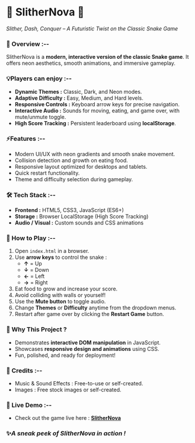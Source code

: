 # 🐍 SlitherNova 🐍

*Slither, Dash, Conquer – A Futuristic Twist on the Classic Snake Game*

### 📝 Overview :--

SlitherNova is a **modern, interactive version of the classic Snake game**. It offers neon aesthetics, smooth animations, and immersive gameplay.  

### 💡Players can enjoy :--  
- **Dynamic Themes :** Classic, Dark, and Neon modes.  
- **Adaptive Difficulty :** Easy, Medium, and Hard levels.  
- **Responsive Controls :** Keyboard arrow keys for precise navigation.  
- **Interactive Audio :** Sounds for moving, eating, and game over, with mute/unmute toggle.  
- **High Score Tracking :** Persistent leaderboard using **localStorage**.  

### ⚡Features :--

- Modern UI/UX with neon gradients and smooth snake movement.  
- Collision detection and growth on eating food.  
- Responsive layout optimized for desktops and tablets.  
- Quick restart functionality.  
- Theme and difficulty selection during gameplay.  

### 🛠 Tech Stack :--

- **Frontend :** HTML5, CSS3, JavaScript (ES6+)  
- **Storage :** Browser LocalStorage (High Score Tracking)  
- **Audio / Visual :** Custom sounds and CSS animations  

### 🚀 How to Play :--

1. Open `index.html` in a browser.  
2. Use **arrow keys** to control the snake :  
   - **↑** = Up  
   - **↓** = Down  
   - **←** = Left  
   - **→** = Right  
3. Eat food to grow and increase your score.  
4. Avoid colliding with walls or yourself!  
5. Use the **Mute button** to toggle audio.  
6. Change **Themes** or **Difficulty** anytime from the dropdown menus.  
7. Restart after game over by clicking the **Restart Game** button.  

### 🌟 Why This Project ?

- Demonstrates **interactive DOM manipulation** in JavaScript.  
- Showcases **responsive design and animations** using CSS.  
- Fun, polished, and ready for deployment!  

### 🎵 Credits :--

- Music & Sound Effects : Free-to-use or self-created.
- Images : Free stock images or self-created.

### 🔗 Live Demo :--

- Check out the game live here : **[SlitherNova](https://slither-nova.vercel.app/)** 

### ✨*A sneak peek of SlitherNova in action !*
